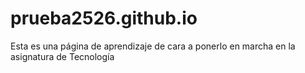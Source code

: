 # prueba2526.github.io
Esta es una página de aprendizaje de cara a ponerlo en marcha en la asignatura de Tecnología
